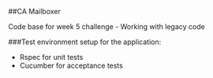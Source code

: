 ##CA Mailboxer

Code base for week 5 challenge - Working with legacy code

###Test environment setup for the application:
  * Rspec for unit tests
  * Cucumber for acceptance tests

